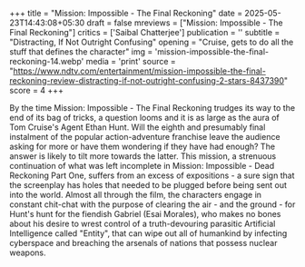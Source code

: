 +++
title = "Mission: Impossible - The Final Reckoning"
date = 2025-05-23T14:43:08+05:30
draft = false
mreviews = ["Mission: Impossible - The Final Reckoning"]
critics = ['Saibal Chatterjee']
publication = ''
subtitle = "Distracting, If Not Outright Confusing"
opening = "Cruise, gets to do all the stuff that defines the character"
img = 'mission-impossible-the-final-reckoning-14.webp'
media = 'print'
source = "https://www.ndtv.com/entertainment/mission-impossible-the-final-reckoning-review-distracting-if-not-outright-confusing-2-stars-8437390"
score = 4
+++

By the time Mission: Impossible - The Final Reckoning trudges its way to the end of its bag of tricks, a question looms and it is as large as the aura of Tom Cruise's Agent Ethan Hunt. Will the eighth and presumably final instalment of the popular action-adventure franchise leave the audience asking for more or have them wondering if they have had enough? The answer is likely to tilt more towards the latter. This mission, a strenuous continuation of what was left incomplete in Mission: Impossible - Dead Reckoning Part One, suffers from an excess of expositions - a sure sign that the screenplay has holes that needed to be plugged before being sent out into the world. Almost all through the film, the characters engage in constant chit-chat with the purpose of clearing the air - and the ground - for Hunt's hunt for the fiendish Gabriel (Esai Morales), who makes no bones about his desire to wrest control of a truth-devouring parasitic Artificial Intelligence called "Entity", that can wipe out all of humankind by infecting cyberspace and breaching the arsenals of nations that possess nuclear weapons.
